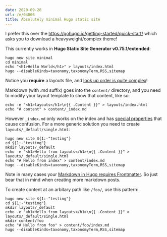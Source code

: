```yaml
---
date: 2020-09-28
url: /e/04066
title: Absolutely minimal Hugo static site
---
```


I prefer this over the https://gohugo.io/getting-started/quick-start/ which
asks you to download a heavyweight/complex theme!

This currently works in **Hugo Static Site Generator v0.75.1/extended**:

	hugo new site minimal
	cd minimal
	echo "<h1>Hello World</h1>" > layouts/index.html
	hugo --disableKinds=taxonomy,taxonomyTerm,RSS,sitemap

Notice you **require** a layouts file, and [look up order is quite
complex](https://gohugo.io/templates/lookup-order/)!

Markdown (with .md suffix) goes into the `content/` directory, and you need to
modify your layout template to show that content, like so:

	echo -e "<h1>layouts</h1>\n{{ .Content }}" > layouts/index.html
	echo "# content" > content/_index.md

However `_index.md` only works on the index and has [special
properties](https://discourse.gohugo.io/t/index-md-utility/28559) that cause
confusion. For a more generic solution you need to create
`layouts/_default/single.html`:

	hugo new site ${1:-"testing"}
	cd ${1:-"testing"}
	mkdir layouts/_default
	echo -e "<h1>Hello from layouts</h1>\n{{ .Content }}" > layouts/_default/single.html
	echo "# Hello from index" > content/index.md
	hugo --disableKinds=taxonomy,taxonomyTerm,RSS,sitemap

Note in many cases your [Markdown in Hugo requires
Frontmatter](https://github.com/gohugoio/hugo/issues/6098). So just bear that
in mind when creating more markdown posts.

To create content at an arbitary path like `/foo/`, use this pattern:

	hugo new site ${1:-"testing"}
	cd ${1:-"testing"}
	mkdir layouts/_default
	echo -e "<h1>Hello from layouts</h1>\n{{ .Content }}" > layouts/_default/single.html
	mkdir content/foo
	echo "# Hello from foo" > content/foo/index.md
	hugo --disableKinds=taxonomy,taxonomyTerm,RSS,sitemap
